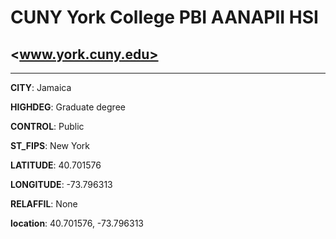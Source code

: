 # CUNY York College PBI AANAPII HSI
## <www.york.cuny.edu>
---
**CITY**: Jamaica

**HIGHDEG**: Graduate degree

**CONTROL**: Public

**ST_FIPS**: New York

**LATITUDE**: 40.701576

**LONGITUDE**: -73.796313

**RELAFFIL**: None

**location**: 40.701576, -73.796313